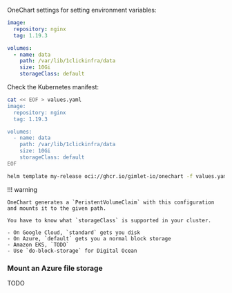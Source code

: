 OneChart settings for setting environment variables:

```yaml
image:
  repository: nginx
  tag: 1.19.3

volumes:
  - name: data
    path: /var/lib/1clickinfra/data
    size: 10Gi
    storageClass: default
```

Check the Kubernetes manifest:

```bash
cat << EOF > values.yaml
image:
  repository: nginx
  tag: 1.19.3

volumes:
  - name: data
    path: /var/lib/1clickinfra/data
    size: 10Gi
    storageClass: default
EOF

helm template my-release oci://ghcr.io/gimlet-io/onechart -f values.yaml
```

!!! warning

    OneChart generates a `PeristentVolumeClaim` with this configuration and mounts it to the given path.
    
    You have to know what `storageClass` is supported in your cluster.
    
    - On Google Cloud, `standard` gets you disk
    - On Azure, `default` gets you a normal block storage
    - Amazon EKS, `TODO`
    - Use `do-block-storage` for Digital Ocean
    
### Mount an Azure file storage

TODO
